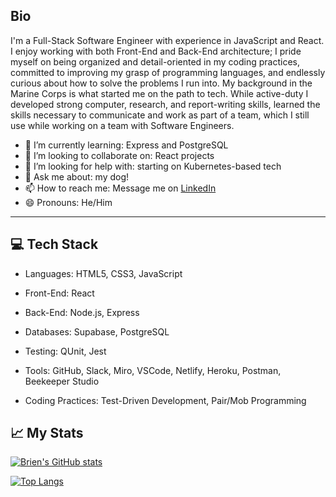 ## Bio

I'm a Full-Stack Software Engineer with experience in JavaScript and React. I enjoy working with both Front-End and Back-End architecture; I pride myself on being organized and detail-oriented in my coding practices, committed to improving my grasp of programming languages, and endlessly curious about how to solve the problems I run into.
My background in the Marine Corps is what started me on the path to tech. While active-duty I developed strong computer, research, and report-writing skills, learned the skills necessary to communicate and work as part of a team, which I still use while working on a team with Software Engineers.

- 🌱 I’m currently learning: Express and PostgreSQL
- 👯 I’m looking to collaborate on: React projects
- 🤔 I’m looking for help with: starting on Kubernetes-based tech
- 💬 Ask me about: my dog!
- 📫 How to reach me: Message me on [LinkedIn](https://www.linkedin.com/in/brien-thomas/)
- 😄 Pronouns: He/Him
<hr />

## 💻 Tech Stack

- Languages: HTML5, CSS3, JavaScript

- Front-End: React  

- Back-End: Node.js, Express  

- Databases: Supabase, PostgreSQL  

- Testing: QUnit, Jest  

- Tools: GitHub, Slack, Miro, VSCode, Netlify, Heroku, Postman, Beekeeper Studio  

- Coding Practices: Test-Driven Development, Pair/Mob Programming

## :chart_with_upwards_trend: My Stats

[![Brien's GitHub stats](https://github-readme-stats.vercel.app/api?username=briensthomas&theme=ayu-mirage&show_icons=true)](https://github.com/anuraghazra/github-readme-stats)

[![Top Langs](https://github-readme-stats.vercel.app/api/top-langs/?username=briensthomas&theme=ayu-mirage&layout=compact)](https://github.com/anuraghazra/github-readme-stats)


